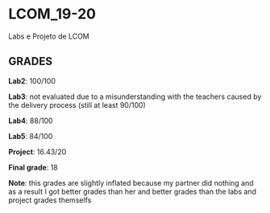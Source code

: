 # LCOM_19-20
Labs e Projeto de LCOM

## GRADES

**Lab2**: 100/100

**Lab3**: not evaluated due to a misunderstanding with the teachers caused by the delivery process (still at least 90/100)

**Lab4**: 88/100

**Lab5**: 84/100

**Project**: 16.43/20

**Final grade**: 18

**Note**: this grades are slightly inflated because my partner did nothing and as a result I got better grades than her and better grades than the labs and project grades themselfs
